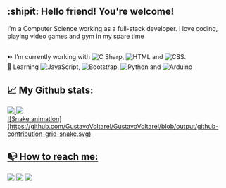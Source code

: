 ## :shipit: Hello friend! You're welcome!

I'm a Computer Science working as a full-stack developer. I love coding, playing video games and gym in my spare time 

##
:fast_forward: I’m currently working with 
<img src="https://cdn.jsdelivr.net/gh/devicons/devicon/icons/csharp/csharp-original.svg" alt="C Sharp" width="25" height="25" />, 
<img src="https://cdn.jsdelivr.net/gh/devicons/devicon/icons/html5/html5-original.svg" alt="HTML" width="25" height="25" /> and 
<img src="https://cdn.jsdelivr.net/gh/devicons/devicon/icons/css3/css3-original.svg" alt="CSS" width="25" height="25" />.
<br>
:seedling: Learning <img src="https://cdn.jsdelivr.net/gh/devicons/devicon/icons/javascript/javascript-original.svg" alt="JavaScript" width="25" height="25" />,
<img src="https://cdn.jsdelivr.net/gh/devicons/devicon/icons/bootstrap/bootstrap-plain.svg" alt="Bootstrap" width="25" height="25" />,
<img src="https://cdn.jsdelivr.net/gh/devicons/devicon/icons/python/python-original.svg" alt="Python" width="25" height="25" /> and 
<img src="https://cdn.jsdelivr.net/gh/devicons/devicon/icons/arduino/arduino-original.svg" alt="Arduino" width="25" height="25" />

##
## :chart_with_upwards_trend: My Github stats:
<div>
<a href="https://github.com/GustavoVoltarel">
<img height="180em" src="https://github-readme-stats.vercel.app/api/top-langs/?username=GustavoVoltarel&layout=compact&langs_count=7&theme=dracula"/>
<img height="180em" src="https://github-readme-stats.vercel.app/api?username=GustavoVoltarel&show_icons=true&theme=dracula&include_all_commits=true&count_private=true"/>
</div>
![Snake animation](https://github.com/GustavoVoltarel/GustavoVoltarel/blob/output/github-contribution-grid-snake.svg)
 
##
## :mailbox_with_no_mail: How to reach me:
<div>
  <a href="https://www.linkedin.com/in/gustavo-voltarel/" target="_blank"><img src="https://img.shields.io/badge/-LinkedIn-%230077B5?style=for-the-badge&logo=linkedin&logoColor=white" target="_blank"></a>
<a href="https://www.instagram.com/gustavovoltarel/" target="_blank"><img src="https://img.shields.io/badge/-Instagram-%23E4405F?style=for-the-badge&logo=instagram&logoColor=white" target="_blank"></a>
<a href = "mailto:g.voltarel95@gmail.com"><img src="https://img.shields.io/badge/Gmail-D14836?style=for-the-badge&logo=gmail&logoColor=white" target="_blank"></a>
</div>
